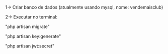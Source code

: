 1-> Criar banco de dados (atualmente usando mysql, nome: vendemaisclub)

2-> Executar no terminal:

"php artisan migrate"

"php artisan key:generate"

"php artisan jwt:secret"